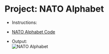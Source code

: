# Project: NATO Alphabet
- Instructions:<br>

- [NATO Alphabet Code](main.py)

- Output:<br>
![NATO Alphabet](../assets/img/26_project.png)
